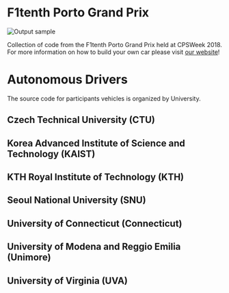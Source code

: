 # F1tenth Porto Grand Prix
![Output sample](/Assets/f110porto.gif)

Collection of code from the F1tenth Porto Grand Prix held at CPSWeek 2018. For more information on how to build your own car please visit [our website](http://f1tenth.org)!

# Autonomous Drivers
The source code for participants vehicles is organized by University. 

## Czech Technical University (CTU)

## Korea Advanced Institute of Science and Technology (KAIST)

## KTH Royal Institute of Technology (KTH)

## Seoul National University (SNU)

## University of Connecticut (Connecticut)

## University of Modena and Reggio Emilia (Unimore)

## University of Virginia (UVA)
